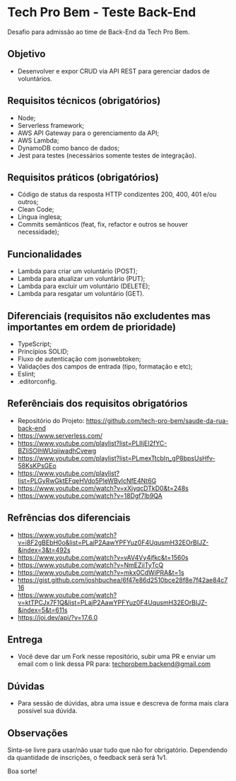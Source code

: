 # Tech Pro Bem - Teste Back-End
Desafio para admissão ao time de Back-End da Tech Pro Bem.

## Objetivo
- Desenvolver e expor CRUD via API REST para gerenciar dados de voluntários.

## Requisitos técnicos (obrigatórios)
- Node;
- Serverless framework;
- AWS API Gateway para o gerenciamento da API;
- AWS Lambda;
- DynamoDB como banco de dados;
- Jest para testes (necessários somente testes de integração).

## Requisitos práticos (obrigatórios)
- Código de status da resposta HTTP condizentes 200, 400, 401 e/ou outros;
- Clean Code;
- Língua inglesa;
- Commits semânticos (feat, fix, refactor e outros se houver necessidade);

## Funcionalidades
- Lambda para criar um voluntário (POST);
- Lambda para atualizar um voluntário (PUT);
- Lambda para excluir um voluntário (DELETE);
- Lambda para resgatar um voluntário (GET).

## Diferenciais (requisitos não excludentes mas importantes em ordem de prioridade)
- TypeScript;
- Princípios SOLID;
- Fluxo de autenticação com jsonwebtoken;
- Validações dos campos de entrada (tipo, formatação e etc);
- Eslint;
- .editorconfig.

## Referênciais dos requisitos obrigatórios
- Repositório do Projeto: https://github.com/tech-pro-bem/saude-da-rua-back-end
- https://www.serverless.com/
- https://www.youtube.com/playlist?list=PLIIjEI2fYC-BZliSOIhWUqiiwadhCvewg
- https://www.youtube.com/playlist?list=PLmexTtcbIn_gP8bpsUsHfv-58KsKPsGEo
- https://www.youtube.com/playlist?list=PLGyRwGktEFqeHVdo5PleWBvlcNfE4Nt6G
- https://www.youtube.com/watch?v=xXjyqcDTkD0&t=248s
- https://www.youtube.com/watch?v=18Dgf7lb9QA

## Refrências dos diferenciais
- https://www.youtube.com/watch?v=i8F2gBEbH0o&list=PLajP2AawYPFYuz0F4UqusmH32EOrBIJZ-&index=3&t=492s
- https://www.youtube.com/watch?v=vAV4Vy4jfkc&t=1560s
- https://www.youtube.com/watch?v=NmEZiiTyTcQ
- https://www.youtube.com/watch?v=mkx0CdWiPRA&t=1s
- https://gist.github.com/joshbuchea/6f47e86d2510bce28f8e7f42ae84c716
- https://www.youtube.com/watch?v=ktTPCJx7F1Q&list=PLajP2AawYPFYuz0F4UqusmH32EOrBIJZ-&index=5&t=611s
- https://joi.dev/api/?v=17.6.0

## Entrega
- Você deve dar um Fork nesse repositório, subir uma PR e enviar um email com o link dessa PR para: techprobem.backend@gmail.com

## Dúvidas
- Para sessão de dúvidas, abra uma issue e descreva de forma mais clara possível sua dúvida.

## Observações
Sinta-se livre para usar/não usar tudo que não for obrigatório. Dependendo da quantidade de inscrições, o feedback será será 1v1.

Boa sorte!
